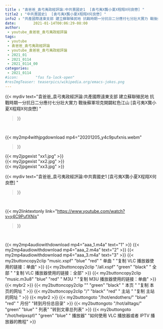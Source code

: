 ```yaml
---
title : "袁爸爸_袁弓夷政經評論:中共賣國史1  [袁弓夷X龔小夏X程翔X何良懋] "
title2 : "中共賣國史1  [袁弓夷X龔小夏X程翔X何良懋] "
info2 : "共產國際遠東支部 建立蘇聯殖民地 抗戰時期一分抗日二分應付七分壯大實力 戰後蘇軍坦克開闢紅色江山 [袁弓夷X龔小夏X程翔X何良懋] "
date:        2021-01-14T00:06:29-08:00
author:
 - youtube_袁爸爸_袁弓夷政經評論
tags:
 - youtube
 - 袁爸爸_袁弓夷政經評論
 - youtube_袁爸爸_袁弓夷政經評論
 - 2021_01
 - 2021_0114
 - 2021_0114_00
categories:
 - 2021_0114
#icon:        "fas fa-lock-open"
#resImgTeaser: teaserpics/wikipedia.org/emacs-jokes.png
---
```


{{< mydiv text="袁爸爸_袁弓夷政經評論:共產國際遠東支部 建立蘇聯殖民地 抗戰時期一分抗日二分應付七分壯大實力 戰後蘇軍坦克開闢紅色江山 [袁弓夷X龔小夏X程翔X何良懋] "
>}}
<br>


{{< my2mp4withjpgdownload mp4="20201205_y4c9pufxnis.webm"
>}}

{{< my2jpgexist "xx1.jpg" >}}<br>
{{< my2jpgexist "xx2.jpg" >}}<br>
{{< my2jpgexist "xx3.jpg" >}}<br>



{{< mydiv text="袁爸爸_袁弓夷政經評論:中共賣國史1  [袁弓夷X龔小夏X程翔X何良懋] "
>}}
<br>

{{< my2linktextonly link="https://www.youtube.com/watch?v=y4C9PufXNis"
>}}


<br>

{{< my2mp4audiowithdownload mp4="aaa_1.m4a"    text="1" >}}
{{< my2mp4audiowithdownload mp4="aaa_2.m4a"    text="2" >}}
{{< my2mp4audiowithdownload mp4="aaa_3.m4a"    text="3" >}}
{{< my2buttoncopy2clip "music.xspf"        "blue"   "red"    " 单曲 "  "复制 VLC 播放器使用的链接：单曲" >}} {{< my2buttoncopy2clip "/all.xspf"         "green"  "black"  " 全部 "  "复制 VLC 播放器使用的链接：全部" >}} {{< my2buttoncopy2clip "music.m3u8"        "blue"   "red"    " M3U  "    "复制 M3U 播放器使用的链接：单曲" >}} {{< mybr2 >}} {{< my2buttoncopy2clip ""                  "green"  "black"  " 本页 "    "复制 本页的网址 " >}} {{< my2buttoncopy2clip "/"                 "black"  "red"    " 主站 "    "复制 主站的网址 " >}} {{< mybr2 >}} {{< my2buttongoto      "/hot/endothers/"   "blue"   "red"    " 月份"   "转到月份总目录" >}} {{< my2buttongoto      "/hot/alltags/"     "green"  "blue"   " 列表"   "转到文章总列表" >}} {{< my2buttongoto      "/hot/helpxspf/"    "green"  "blue"   " 播放器" "如何使用 VLC 播放器或者 IPTV 播放器的教程" >}} 
